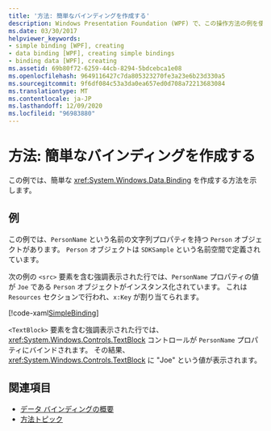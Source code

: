 ```yaml
---
title: '方法: 簡単なバインディングを作成する'
description: Windows Presentation Foundation (WPF) で、この操作方法の例を使用して、アプリケーションの簡単なバインディングを作成します。
ms.date: 03/30/2017
helpviewer_keywords:
- simple binding [WPF], creating
- data binding [WPF], creating simple bindings
- binding data [WPF], creating
ms.assetid: 69b80f72-6259-44cb-8294-5bdcebca1e08
ms.openlocfilehash: 9649116427c7da805323270fe3a23e6b23d330a5
ms.sourcegitcommit: 9f6df084c53a3da0ea657ed0d708a72213683084
ms.translationtype: MT
ms.contentlocale: ja-JP
ms.lasthandoff: 12/09/2020
ms.locfileid: "96983880"
---
```

# <a name="how-to-create-a-simple-binding"></a>方法: 簡単なバインディングを作成する
この例では、簡単な <xref:System.Windows.Data.Binding> を作成する方法を示します。  
  
## <a name="example"></a>例  
 この例では、`PersonName` という名前の文字列プロパティを持つ `Person` オブジェクトがあります。 `Person` オブジェクトは `SDKSample` という名前空間で定義されています。  
  
 次の例の `<src>` 要素を含む強調表示された行では、`PersonName` プロパティの値が `Joe` である `Person` オブジェクトがインスタンス化されています。 これは `Resources` セクションで行われ、`x:Key` が割り当てられます。  
  
 [!code-xaml[SimpleBinding](~/samples/snippets/csharp/VS_Snippets_Wpf/SimpleBinding/CSharp/Page1.xaml?highlight=9,37)]  
  
 `<TextBlock>` 要素を含む強調表示された行では、<xref:System.Windows.Controls.TextBlock> コントロールが `PersonName` プロパティにバインドされます。 その結果、<xref:System.Windows.Controls.TextBlock> に "Joe" という値が表示されます。  
  
## <a name="see-also"></a>関連項目

- [データ バインディングの概要](/dotnet/desktop-wpf/data/data-binding-overview)
- [方法トピック](data-binding-how-to-topics.md)
